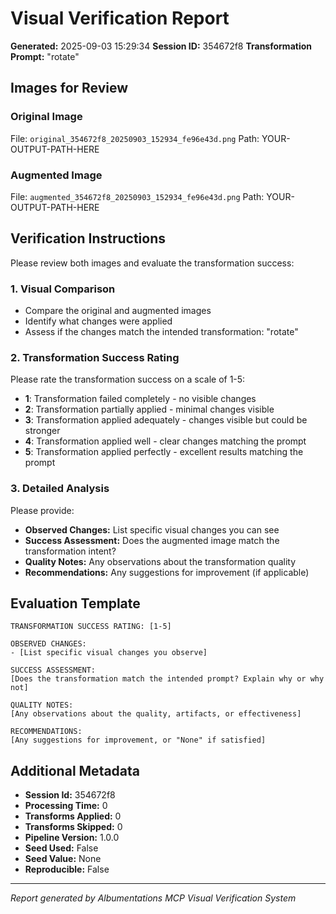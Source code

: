# Visual Verification Report

**Generated:** 2025-09-03 15:29:34
**Session ID:** 354672f8
**Transformation Prompt:** "rotate"

## Images for Review

### Original Image

File: `original_354672f8_20250903_152934_fe96e43d.png`
Path: YOUR-OUTPUT-PATH-HERE

### Augmented Image

File: `augmented_354672f8_20250903_152934_fe96e43d.png`
Path: YOUR-OUTPUT-PATH-HERE

## Verification Instructions

Please review both images and evaluate the transformation success:

### 1. Visual Comparison

- Compare the original and augmented images
- Identify what changes were applied
- Assess if the changes match the intended transformation: "rotate"

### 2. Transformation Success Rating

Please rate the transformation success on a scale of 1-5:

- **1**: Transformation failed completely - no visible changes
- **2**: Transformation partially applied - minimal changes visible
- **3**: Transformation applied adequately - changes visible but could be stronger
- **4**: Transformation applied well - clear changes matching the prompt
- **5**: Transformation applied perfectly - excellent results matching the prompt

### 3. Detailed Analysis

Please provide:

- **Observed Changes:** List specific visual changes you can see
- **Success Assessment:** Does the augmented image match the transformation intent?
- **Quality Notes:** Any observations about the transformation quality
- **Recommendations:** Any suggestions for improvement (if applicable)

## Evaluation Template

```
TRANSFORMATION SUCCESS RATING: [1-5]

OBSERVED CHANGES:
- [List specific visual changes you observe]

SUCCESS ASSESSMENT:
[Does the transformation match the intended prompt? Explain why or why not]

QUALITY NOTES:
[Any observations about the quality, artifacts, or effectiveness]

RECOMMENDATIONS:
[Any suggestions for improvement, or "None" if satisfied]
```

## Additional Metadata

- **Session Id:** 354672f8
- **Processing Time:** 0
- **Transforms Applied:** 0
- **Transforms Skipped:** 0
- **Pipeline Version:** 1.0.0
- **Seed Used:** False
- **Seed Value:** None
- **Reproducible:** False

---

_Report generated by Albumentations MCP Visual Verification System_
